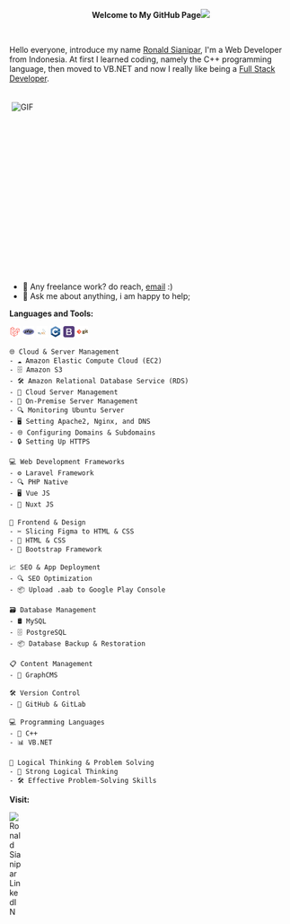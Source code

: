 
<strong><p align="center">Welcome to My GitHub Page<img src="https://media.giphy.com/media/hvRJCLFzcasrR4ia7z/giphy.gif" width="25px"></p></strong>

<br />

Hello everyone, introduce my name [Ronald Sianipar](https://ronaldsianypar.github.io/), I'm a Web Developer from Indonesia. At first I learned coding, namely the C++ programming language, then moved to VB.NET and now I really like being a [Full Stack Developer]([https://ronaldsianypar.herokuapp.com/](https://ronaldsianypar.github.io/)).
<br><br><br>
<img align="right" alt="GIF" src="https://github.com/abhisheknaiidu/abhisheknaiidu/blob/master/code.gif?raw=true" width="500" height="320" />
  
- 💼 Any freelance work? do reach, [email](mailto:ronaldsianypar@gmail.com) :)
- 💬 Ask me about anything, i am happy to help;

**Languages and Tools:**  

<code><img height="20" src="https://raw.githubusercontent.com/github/explore/80688e429a7d4ef2fca1e82350fe8e3517d3494d/topics/laravel/laravel.png"></code>
<code><img height="20" src="https://raw.githubusercontent.com/github/explore/80688e429a7d4ef2fca1e82350fe8e3517d3494d/topics/php/php.png"></code>
<code><img height="20" src="https://raw.githubusercontent.com/github/explore/80688e429a7d4ef2fca1e82350fe8e3517d3494d/topics/mysql/mysql.png"></code>
<code><img height="20" src="https://raw.githubusercontent.com/github/explore/80688e429a7d4ef2fca1e82350fe8e3517d3494d/topics/cpp/cpp.png"></code>
<code><img height="20" src="https://raw.githubusercontent.com/github/explore/80688e429a7d4ef2fca1e82350fe8e3517d3494d/topics/bootstrap/bootstrap.png"></code>
<code><img height="20" src="https://raw.githubusercontent.com/github/explore/80688e429a7d4ef2fca1e82350fe8e3517d3494d/topics/git/git.png"></code>

<!--START_SECTION:waka-->
```text
🌐 Cloud & Server Management
- ☁️ Amazon Elastic Compute Cloud (EC2)
- 🗄️ Amazon S3
- 🛠️ Amazon Relational Database Service (RDS)
- 🔧 Cloud Server Management
- 🏢 On-Premise Server Management
- 🔍 Monitoring Ubuntu Server
- 🖥️ Setting Apache2, Nginx, and DNS
- 🌐 Configuring Domains & Subdomains
- 🔒 Setting Up HTTPS

💻 Web Development Frameworks
- ⚙️ Laravel Framework
- 🔍 PHP Native
- 🖥️ Vue JS
- 🚀 Nuxt JS

🎨 Frontend & Design
- ✂️ Slicing Figma to HTML & CSS
- 📝 HTML & CSS
- 📐 Bootstrap Framework

📈 SEO & App Deployment
- 🔍 SEO Optimization
- 📦 Upload .aab to Google Play Console

🗃️ Database Management
- 🛢️ MySQL
- 🗄️ PostgreSQL
- 📦 Database Backup & Restoration

📋 Content Management
- 📝 GraphCMS

🛠️ Version Control
- 🔧 GitHub & GitLab

💻 Programming Languages
- 🔣 C++
- 📊 VB.NET

🧠 Logical Thinking & Problem Solving
- 🧩 Strong Logical Thinking
- 🛠️ Effective Problem-Solving Skills
```
<!--END_SECTION:waka-->

**Visit:** 

<a target="_blank" href="https://www.linkedin.com/in/ronald-sianipar/">
  <img align="left" alt="Ronald Sianipar LinkedIN" width="22px" src="https://avatars.githubusercontent.com/u/357098?s=200&v=4" />
</a>
